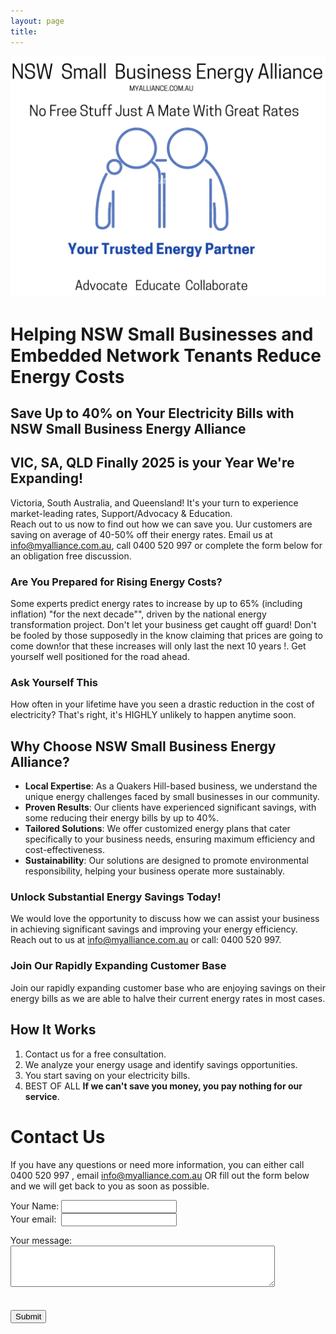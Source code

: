 ```yaml
---
layout: page
title:      
---
```



![NSW Small Business Energy Alliance. Uniting for Fair Energy Prices & Success. Advocate Educate Collaborate.](/assets/indexV2.png)
# Helping NSW Small Businesses and Embedded Network Tenants Reduce Energy Costs
## Save Up to 40% on Your Electricity Bills with NSW Small Business Energy Alliance
## VIC, SA, QLD Finally 2025 is your Year We're Expanding!
Victoria, South Australia, and Queensland! It's your turn to experience market-leading rates, Support/Advocacy & Education.  
Reach out to us now to find out how we can save you.
Uur customers are saving on average of 40-50% off their energy rates. Email us at [info@myalliance.com.au](mailto:info@myalliance.com.au), call 0400 520 997 or complete the form below for an obligation free discussion.  

### Are You Prepared for Rising Energy Costs?

Some experts predict energy rates to increase by up to 65% (including inflation) "for the next decade"", driven by the national energy transformation project. Don't let your business get caught off guard! Don't be fooled by those supposedly in the know claiming that prices are going to come down!or that these increases will only last the next 10 years !. Get yourself well positioned for the road ahead.

### Ask Yourself This
How often in your lifetime have you seen a drastic reduction in the cost of electricity? That's right, it's HIGHLY unlikely to happen anytime soon.

## Why Choose NSW Small Business Energy Alliance?
- **Local Expertise**: As a Quakers Hill-based business, we understand the unique energy challenges faced by small businesses in our community.
- **Proven Results**: Our clients have experienced significant savings, with some reducing their energy bills by up to 40%.
- **Tailored Solutions**: We offer customized energy plans that cater specifically to your business needs, ensuring maximum efficiency and cost-effectiveness.
- **Sustainability**: Our solutions are designed to promote environmental responsibility, helping your business operate more sustainably.

### Unlock Substantial Energy Savings Today!
We would love the opportunity to discuss how we can assist your business in achieving significant savings and improving your energy efficiency. Reach out to us at [info@myalliance.com.au](mailto:info@myalliance.com.au) or call: 0400 520 997.

### Join Our Rapidly Expanding Customer Base
Join our rapidly expanding customer base who are enjoying savings on their energy bills as we are able to halve their current energy rates in most cases.

## How It Works
1. Contact us for a free consultation.
2. We analyze your energy usage and identify savings opportunities.
3. You start saving on your electricity bills.
4. BEST OF ALL **If we can't save you money, you pay nothing for our service**.


# Contact Us

If you have any questions or need more information, you can either call 0400 520 997 , email info@myalliance.com.au OR fill out the form below and we will get back to you as soon as possible.

<form
  action="https://formspree.io/f/manqzvwz"
  method="POST"
  enctype="multipart/form-data"
>
<label>
    Your Name:
    <input type="text" name="Name">
</label>  
<br>  

<label>
    Your  email:&nbsp; 
    <input type="email" name="email">
</label>  

<br>  

<label for="message">Your message:</label>
<br>
        <textarea name="message" id="message" rows="4" cols="50"></textarea>  
<br>  
 <button type="submit">Submit</button>  
 

